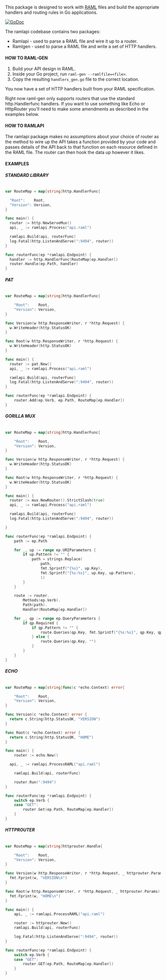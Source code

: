 This package is designed to work with [RAML](http://raml.org) files and build the appropriate handlers and routing rules in Go applications.

[![GoDoc](https://godoc.org/github.com/EconomistDigitalSolutions/ramlapi?status.svg)](https://godoc.org/github.com/EconomistDigitalSolutions/ramlapi)

The ramlapi codebase contains two packages:

* Ramlapi - used to parse a RAML file and wire it up to a router.
* Ramlgen - used to parse a RAML file and write a set of HTTP handlers.

#### HOW TO RAML-GEN

1. Build your API design in RAML.
2. Inside your Go project, run `raml-gen --ramlfile=<file>`.
3. Copy the resulting `handlers_gen.go` file to the correct location.

You now have a set of HTTP handlers built from your RAML specification.

Right now raml-gen only supports routers that use the standard http.Handlerfunc handlers. If you want to use something like
Echo or HttpRouter you'll need to make some amendments as described in the examples below.


#### HOW TO RAMLAPI

The ramlapi package makes no assumptions about your choice of router as the
method to wire up the API takes a function provided by your code and
passes details of the API back to that function on each resource defined
in the RAML file. The router can then hook the data up however it likes.

#### EXAMPLES

##### STANDARD LIBRARY

```go

var RouteMap = map[string]http.HandlerFunc{

  "Root":    Root,
  "Version": Version,
}

func main() {
  router := http.NewServeMux()
  api, _ := ramlapi.Process("api.raml")

  ramlapi.Build(api, routerFunc)
  log.Fatal(http.ListenAndServe(":9494", router))
}

func routerFunc(ep *ramlapi.Endpoint) {
  handler := http.HandlerFunc(RouteMap[ep.Handler])
  router.Handle(ep.Path, handler)
}

```

##### PAT

```go

var RouteMap = map[string]http.HandlerFunc{

	"Root":    Root,
	"Version": Version,
}

func Version(w http.ResponseWriter, r *http.Request) {
  w.WriteHeader(http.StatusOK)
}

func Root(w http.ResponseWriter, r *http.Request) {
  w.WriteHeader(http.StatusOK)
}

func main() {
  router := pat.New()
  api, _ := ramlapi.Process("api.raml")

  ramlapi.Build(api, routerFunc)
  log.Fatal(http.ListenAndServe(":9494", router))
}

func routerFunc(ep *ramlapi.Endpoint) {
	router.Add(ep.Verb, ep.Path, RouteMap[ep.Handler])
}
```

##### GORILLA MUX

```go

var RouteMap = map[string]http.HandlerFunc{

	"Root":    Root,
	"Version": Version,
}

func Version(w http.ResponseWriter, r *http.Request) {
  w.WriteHeader(http.StatusOK)
}

func Root(w http.ResponseWriter, r *http.Request) {
  w.WriteHeader(http.StatusOK)
}

func main() {
  router := mux.NewRouter().StrictSlash(true)
  api, _ := ramlapi.Process("api.raml")

  ramlapi.Build(api, routerFunc)
  log.Fatal(http.ListenAndServe(":9494", router))

}

func routerFunc(ep *ramlapi.Endpoint) {
	path := ep.Path

	for _, up := range ep.URIParameters {
		if up.Pattern != "" {
			path = strings.Replace(
				path,
				fmt.Sprintf("{%s}", up.Key),
				fmt.Sprintf("{%s:%s}", up.Key, up.Pattern),
				1)
		}
	}

	route := router.
		Methods(ep.Verb).
		Path(path).
		Handler(RouteMap[ep.Handler])

	for _, qp := range ep.QueryParameters {
		if qp.Required {
			if qp.Pattern != "" {
				route.Queries(qp.Key, fmt.Sprintf("{%s:%s}", qp.Key, qp.Pattern))
			} else {
				route.Queries(qp.Key, "")
			}
		}
	}
}
```

##### ECHO

```go

var RouteMap = map[string]func(c *echo.Context) error{

	"Root":    Root,
	"Version": Version,
}

func Version(c *echo.Context) error {
  return c.String(http.StatusOK, "VERSION")
}

func Root(c *echo.Context) error {
  return c.String(http.StatusOK, "HOME")
}

func main() {
	router := echo.New()

  api, _ := ramlapi.ProcessRAML("api.raml")

	ramlapi.Build(api, routerFunc)

	router.Run(":9494")
}

func routerFunc(ep *ramlapi.Endpoint) {
	switch ep.Verb {
	case "GET":
		router.Get(ep.Path, RouteMap[ep.Handler])
	}
}
```

##### HTTPROUTER

```go

var RouteMap = map[string]httprouter.Handle{

	"Root":    Root,
	"Version": Version,
}

func Version(w http.ResponseWriter, r *http.Request, _ httprouter.Params) {
  fmt.Fprint(w, "VERSION\n")
}

func Root(w http.ResponseWriter, r *http.Request, _ httprouter.Params) {
  fmt.Fprint(w, "HOME\n")
}

func main() {
	api, _ := ramlapi.ProcessRAML("api.raml")

	router := httprouter.New()
	ramlapi.Build(api, routerFunc)

	log.Fatal(http.ListenAndServe(":9494", router))
}

func routerFunc(ep *ramlapi.Endpoint) {
	switch ep.Verb {
	case "GET":
		router.GET(ep.Path, RouteMap[ep.Handler])
	}
}
```
